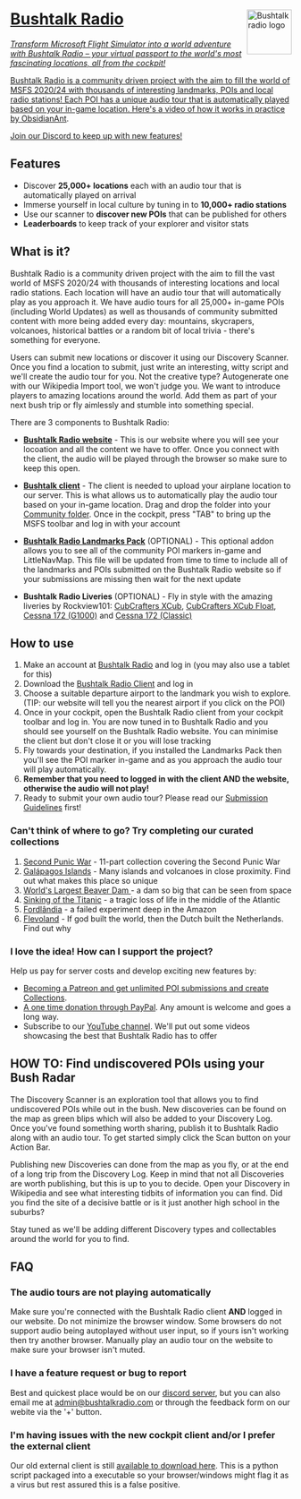 <a href="https://bushtalkradio.com/">
    <img src="https://bushtalkradio.com/content/images/apple-touch-icon.png" alt="Bushtalk radio logo" title="bushtalkradio-logo" align="right" height="80" />
    
# Bushtalk Radio

_Transform Microsoft Flight Simulator into a world adventure with Bushtalk Radio – your virtual passport to the world's most fascinating locations, all from the cockpit!_

Bushtalk Radio is a community driven project with the aim to fill the world of MSFS 2020/24 with thousands of interesting landmarks, POIs and local radio stations! Each POI has a unique audio tour that is automatically played based on your in-game location. Here's [a video of how it works in practice by ObsidianAnt](https://www.youtube.com/watch?v=GMOGyitVrnY).

[Join our Discord to keep up with new features!](https://discord.gg/ZcGgw9mUqA)

## Features

* Discover **25,000+ locations** each with an audio tour that is automatically played on arrival
* Immerse yourself in local culture by tuning in to **10,000+ radio stations**
* Use our scanner to **discover new POIs** that can be published for others 
* **Leaderboards** to keep track of your explorer and visitor stats 

## What is it?

Bushtalk Radio is a community driven project with the aim to fill the vast world of MSFS 2020/24 with thousands of interesting locations and local radio stations. Each location will have an audio tour that will automatically play as you approach it. We have audio tours for all 25,000+ in-game POIs (including World Updates) as well as thousands of community submitted content with more being added every day: mountains, skycrapers, volcanoes, historical battles or a random bit of local trivia - there's something for everyone.

Users can submit new locations or discover it using our Discovery Scanner. Once you find a location to submit, just write an interesting, witty script and we'll create the audio tour for you. Not the creative type? Autogenerate one with our Wikipedia Import tool, we won't judge you. We want to introduce players to amazing locations around the world. Add them as part of your next bush trip or fly aimlessly and stumble into something special.

There are 3 components to Bushtalk Radio:

* **[Bushtalk Radio website](https://www.bushtalkradio.com)** - This is our website where you will see your locoation and all the content we have to offer. Once you connect with the client, the audio will be played through the browser so make sure to keep this open.

* **[Bushtalk client](https://flightsim.to/file/7898/bushtalk-radio-client-audio-tours-from-your-cockpit)** - The client is needed to upload your airplane location to our server. This is what allows us to automatically play the audio tour based on your in-game location. Drag and drop the folder into your [Community folder](https://helpdesk.aerosoft.com/hc/en-gb/articles/5023507568925-How-to-locate-the-Community-folder-in-Microsoft-Flight-Simulator). Once in the cockpit, press "TAB" to bring up the MSFS toolbar and log in with your account

* **[Bushtalk Radio Landmarks Pack](https://flightsim.to/file/7285/bushtalk-radio-world-landmarks-pack)** (OPTIONAL) - This optional addon allows you to see all of the community POI markers in-game and LittleNavMap. This file will be updated from time to time to include all of the landmarks and POIs submitted on the Bushtalk Radio website so if your submissions are missing then wait for the next update

* **Bushtalk Radio Liveries** (OPTIONAL) - Fly in style with the amazing liveries by Rockview101: [CubCrafters XCub](https://flightsim.to/file/15253/cubcrafters-xcub-bushtalk-radio-livery), [CubCrafters XCub Float](https://flightsim.to/file/15916/cubcrafters-xcub-float-bushtalk-radio-livery), [Cessna 172 (G1000)](https://flightsim.to/file/15917/cessna-172-g1000-bushtalk-radio-livery) and [Cessna 172 (Classic)](https://flightsim.to/file/15918/cessna-172-classic-bushtalk-radio-livery)

## How to use

1. Make an account at [Bushtalk Radio](https://www.bushtalkradio.com/login?) and log in (you may also use a tablet for this)
2. Download the [Bushtalk Radio Client](https://flightsim.to/file/7898/bushtalk-radio-client-audio-tours-from-your-cockpit) and log in
4. Choose a suitable departure airport to the landmark you wish to explore. (TIP: our website will tell you the nearest airport if you click on the POI)
5. Once in your cockpit, open the Bushtalk Radio client from your cockpit toolbar and log in. You are now tuned in to Bushtalk Radio and you should see yourself on the Bushtalk Radio website. You can minimise the client but don't close it or you will lose tracking
6. Fly towards your destination, if you installed the Landmarks Pack then you'll see the POI marker in-game and as you approach the audio tour will play automatically.
7. **Remember that you need to logged in with the client AND the website, otherwise the audio will not play!**
8. Ready to submit your own audio tour? Please read our [Submission Guidelines](https://github.com/BushtalkRadio/BushtalkClient/blob/master/SubmissionGuidelines.md) first!

### Can't think of where to go? Try completing our curated collections

1. [Second Punic War](https://bushtalkradio.com/collections/11) - 11-part collection covering the Second Punic War
2. [Galápagos Islands](https://bushtalkradio.com/collections/15) - Many islands and volcanoes in close proximity. Find out what makes this place so unique
3. [World's Largest Beaver Dam ](https://bushtalkradio.com/?landmark=1426) - a dam so big that can be seen from space
4. [Sinking of the Titanic](https://bushtalkradio.com/?landmark=1425) - a tragic loss of life in the middle of the Atlantic
5. [Fordlândia](https://bushtalkradio.com/?landmark=1220) - a failed experiment deep in the Amazon
6. [Flevoland](https://bushtalkradio.com/?landmark=1591) - If god built the world, then the Dutch built the Netherlands. Find out why

### I love the idea! How can I support the project?

Help us pay for server costs and develop exciting new features by: 

- [Becoming a Patreon and get unlimited POI submissions and create Collections](https://www.patreon.com/bushtalkradio).
- [A one time donation through PayPal](https://www.paypal.com/donate?hosted_button_id=PNDL5HN4K4KJN). Any amount is welcome and goes a long way.
- Subscribe to our  [YouTube channel](https://www.youtube.com/channel/UCWV0MK7zQMOyhBG_Dl8l2gQ). We'll put out some videos showcasing the best that Bushtalk Radio has to offer

## HOW TO: Find undiscovered POIs using your Bush Radar

The Discovery Scanner is an exploration tool that allows you to find undiscovered POIs while out in the bush. New discoveries can be found on the map as green blips which will also be added to your Discovery Log. Once you've found something worth sharing, publish it to Bushtalk Radio along with an audio tour. To get started simply click the Scan button on your Action Bar.

Publishing new Discoveries can done from the map as you fly, or at the end of a long trip from the Discovery Log. Keep in mind that not all Discoveries are worth publishing, but this is up to you to decide. Open your Discovery in Wikipedia and see what interesting tidbits of information you can find. Did you find the site of a decisive battle or is it just another high school in the suburbs?

Stay tuned as we'll be adding different Discovery types and collectables around the world for you to find.

## FAQ

### The audio tours are not playing automatically

Make sure you're connected with the Bushtalk Radio client <b>AND</b> logged in our website. Do not minimize the browser window. Some browsers do not support audio being autoplayed without user input, so if yours isn't working then try another browser. Manually play an audio tour on the website to make sure your browser isn't muted.

### I have a feature request or bug to report

Best and quickest place would be on our [discord server](https://discord.gg/ZcGgw9mUqA), but you can also email me at admin@bushtalkradio.com or through the feedback form on our webite via the '+' button.

### I'm having issues with the new cockpit client and/or I prefer the external client

Our old external client is still [available to download here](https://bushtalkradioclient-dist.s3.amazonaws.com/BushtalkExternalClient.zip). This is a python script packaged into a executable so your browser/windows might flag it as a virus but rest assured this is a false positive.

